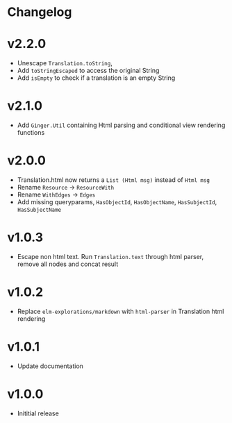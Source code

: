 # Changelog

# v2.2.0
* Unescape `Translation.toString`,
* Add `toStringEscaped` to access the original String
* Add `isEmpty` to check if a translation is an empty String

# v2.1.0
* Add `Ginger.Util` containing Html parsing and conditional view rendering functions

# v2.0.0
* Translation.html now returns a `List (Html msg)` instead of `Html msg`
* Rename `Resource` -> `ResourceWith`
* Rename `WithEdges` -> `Edges`
* Add missing queryparams, `HasObjectId`, `HasObjectName`, `HasSubjectId`, `HasSubjectName`

# v1.0.3
* Escape non html text.
Run `Translation.text` through html parser, remove all nodes and concat result

# v1.0.2
* Replace `elm-explorations/markdown` with `html-parser` in Translation html rendering

# v1.0.1
* Update documentation

# v1.0.0
* Inititial release
